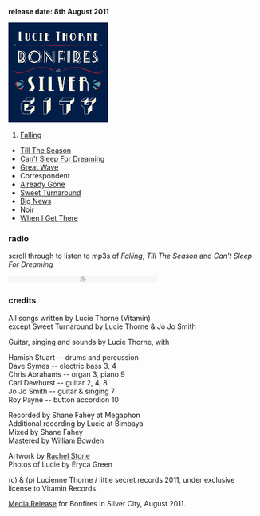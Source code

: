 <!--| ## Bonfires In Silver City |-->


**release date: 8th August 2011**

![Bonfires In Silver City][8]

1.  [Falling][9]
-   [Till The Season][10]
-   [Can't Sleep For Dreaming][11]
-   [Great Wave][12]
-   Correspondent
-   [Already Gone][14]
-   [Sweet Turnaround][15]
-   [Big News][16]
-   [Noir][17]
-   [When I Get There][18]

### radio

scroll through to listen to mp3s of _Falling_, _Till The Season_ and
_Can't Sleep For Dreaming_

<div class="radio">
<object type="application/x-shockwave-flash"
        width="300"
        height="14"
        data="../../data/swf/xspf.swf?player_title=luciethorne.com/radio&playlist_url=../../data/xspf/lt.xspf">
<param name="movie"
       value="../../data/swf/xspf.swf?player_title=luciethorne.com/radio&playlist_url=../../data/xspf/lt.xspf" />
</object>
</div>

### credits

All songs written by Lucie Thorne (Vitamin)  
except Sweet Turnaround by Lucie Thorne & Jo Jo Smith

Guitar, singing and sounds by Lucie Thorne, with  

Hamish Stuart -- drums and percussion  
Dave Symes -- electric bass 3, 4  
Chris Abrahams -- organ 3, piano 9  
Carl Dewhurst -- guitar 2, 4, 8  
Jo Jo Smith -- guitar & singing 7  
Roy Payne -- button accordion 10  

Recorded by Shane Fahey at Megaphon  
Additional recording by Lucie at Bimbaya  
Mixed by Shane Fahey  
Mastered by William Bowden

Artwork by [Rachel Stone][19]  
Photos of Lucie by Eryca Green

\(c) & (p) Lucienne Thorne / little secret records 2011, under
exclusive license to Vitamin Records.   

[Media Release][20] for Bonfires In Silver City, August 2011.  

   [8]: data/image/cover/bonfires-in-silver-city.jpg
   [9]: ?p=songs/falling
  [10]: ?p=songs/till-the-season
  [11]: ?p=songs/cant-sleep-for-dreaming
  [12]: ?p=songs/great-wave
  [14]: ?p=songs/already-gone
  [15]: ?p=songs/sweet-turnaround
  [16]: ?p=songs/big-news
  [17]: ?p=songs/noir
  [18]: ?p=songs/when-i-get-there
  [19]: http://rachelstone.com
  [20]: data/pr/LucieThorneBISCAugustMediaRelease.pdf
